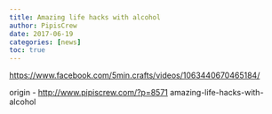 ```yaml
---
title: Amazing life hacks with alcohol
author: PipisCrew
date: 2017-06-19
categories: [news]
toc: true
---
```


https://www.facebook.com/5min.crafts/videos/1063440670465184/

origin - http://www.pipiscrew.com/?p=8571 amazing-life-hacks-with-alcohol